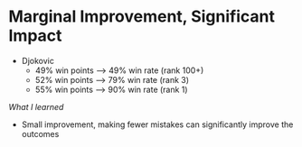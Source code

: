 # Marginal Improvement, Significant Impact

- Djokovic
  - 49% win points --> 49% win rate (rank 100+)
  - 52% win points --> 79% win rate (rank 3)
  - 55% win points --> 90% win rate (rank 1)

*What I learned*

- Small improvement, making fewer mistakes can significantly improve the outcomes
